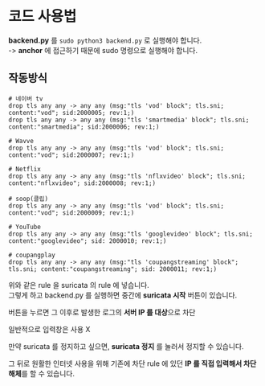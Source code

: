 # 코드 사용법

**backend.py** 를 ``sudo python3 backend.py`` 로 실행해야 합니다.  
-> **anchor** 에 접근하기 때문에 sudo 명령으로 실행해야 합니다.  

## 작동방식
```
# 네이버 tv
drop tls any any -> any any (msg:"tls 'vod' block"; tls.sni; content:"vod"; sid:2000005; rev:1;)
drop tls any any -> any any (msg:"tls 'smartmedia' block"; tls.sni; content:"smartmedia"; sid:2000006; rev:1;)

# Wavve
drop tls any any -> any any (msg:"tls 'vod' block"; tls.sni; content:"vod"; sid:2000007; rev:1;)

# Netflix
drop tls any any -> any any (msg:"tls 'nflxvideo' block"; tls.sni; content:"nflxvideo"; sid:2000008; rev:1;)

# soop(클립)
drop tls any any -> any any (msg:"tls 'vod' block"; tls.sni; content:"vod"; sid:2000009; rev:1;)

# YouTube
drop tls any any -> any any (msg:"tls 'googlevideo' block"; tls.sni; content:"googlevideo"; sid: 2000010; rev:1;)

# coupangplay
drop tls any any -> any any (msg:"tls 'coupangstreaming' block"; tls.sni; content:"coupangstreaming"; sid: 2000011; rev:1;)
```

위와 같은 rule 을 suricata 의 rule 에 넣습니다.  
그렇게 하고 backend.py 를 실행하면 중간에 **suricata 시작** 버튼이 있습니다.  

버튼을 누르면 그 이후로 발생한 로그의 **서버 IP 를 대상**으로 차단  

일반적으로 입력창은 사용 X  

만약 suricata 를 정지하고 싶으면, **suricata 정지** 를 눌러서 정지할 수 있습니다.  

그 뒤로 원활한 인터넷 사용을 위해 기존에 차단 rule 에 있던 **IP 를 직접 입력해서 차단 해체**를 할 수 있습니다.  